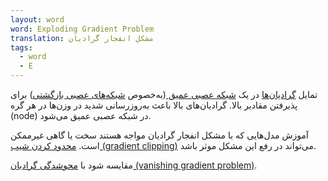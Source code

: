 ```yaml
---
layout: word
word: Exploding Gradient Problem
translation: مشکل انفجار گرادیان
tags:
  - word
  - E
---
```

تمایل [گرادیان‌ها](/G/gradient) در یک [شبکه عصبی عمیق ](/D/deep_neural_network)(به‌خصوص [شبکه‌های عصبی بازگشتی](/R/recurrent_neural_network)) برای پذیرفتن مقادیر بالا. گرادیان‌های بالا باعث به‌روزرسانی شدید در وزن‌ها در هر گره (node) در شبکه عصبی عمیق می‌شود.

آموزش مدل‌هایی که با مشکل انفجار گرادیان مواجه هستند سخت یا گاهی غیرممکن است. [محدود کردن شیب (gradient clipping)](/G/gradient_clipping) می‌تواند در رفع این مشکل موثر باشد.

مقایسه شود با [محوشدگی گرادیان (vanishing gradient problem)](/V/vanishing_gradient_problem).